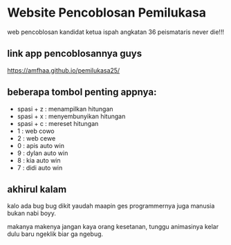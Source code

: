 # Website Pencoblosan Pemilukasa 
web pencoblosan kandidat ketua ispah angkatan 36 peismataris never die!!!

## link app pencoblosannya guys

https://amfhaa.github.io/pemilukasa25/

## beberapa tombol penting appnya:
- spasi + z : menampilkan hitungan
- spasi + x : menyembunyikan hitungan
- spasi + c : mereset hitungan
- 1 : web cowo
- 2 : web cewe
- 0 : apis auto win
- 9 : dylan auto win
- 8 : kia auto win
- 7 : didi auto win

## akhirul kalam
kalo ada bug bug dikit yaudah maapin ges programmernya juga manusia bukan nabi boyy. 

makanya makenya jangan kaya orang kesetanan, tunggu animasinya kelar dulu baru ngeklik biar ga ngebug.
